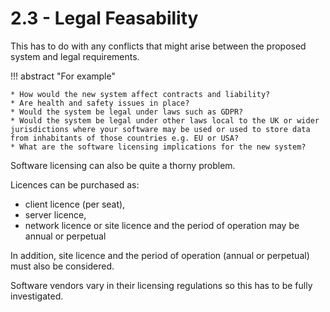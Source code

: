 # 2.3 - Legal Feasability

This has to do with any conflicts that might arise between the proposed system and legal requirements. 
    
!!! abstract "For example"

    * How would the new system affect contracts and liability?
    * Are health and safety issues in place?
    * Would the system be legal under laws such as GDPR?
    * Would the system be legal under other laws local to the UK or wider jurisdictions where your software may be used or used to store data from inhabitants of those countries e.g. EU or USA?
    * What are the software licensing implications for the new system?
    
Software licensing can also be quite a thorny problem. 

Licences can be purchased as:
    
* client licence (per seat), 
* server licence, 
* network licence or site licence and the period of operation may be annual or perpetual
    
In addition, site licence and the period of operation (annual or perpetual) must also be considered. 

Software vendors vary in their licensing regulations so this has to be fully investigated.